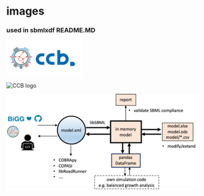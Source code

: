 # images

### used in sbmlxdf README.MD

<img src="https://github.com/paschubert/images/blob/e45875f836c7409e18c1e9afbd4cf5679b979da3/ccb_logo-2.0.1.png" 
width="200" />


<img src="https://github.com/paschubert/images/blob/e45875f836c7409e18c1e9afbd4cf5679b979da3/ccb_logo-2.0.1.pngxxx" alt="CCB logo"
width="200" />

![sbmlxdf](https://github.com/paschubert/images/blob/e45875f836c7409e18c1e9afbd4cf5679b979da3/sbmlxdf_diagramm.png)

